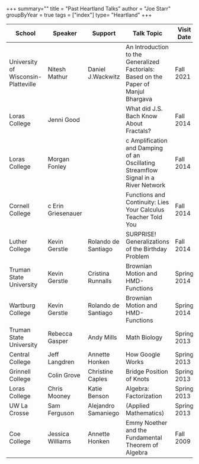 +++
summary=""
title = "Past Heartland Talks"
author = "Joe Starr"
groupByYear = true
tags = ["index"]
type= "Heartland"
+++


  | School   |   Speaker   |   Support   |   Talk Topic   |   Visit Date   |
  |--|---|--|--|--|
  | University of   Wisconsin-   Platteville   |   Nitesh Mathur   | Daniel J.Wackwitz   | An Introduction to the Generalized Factorials: Based on the Paper of Manjul Bhargava   |   Fall  2021|
  | Loras College   |   Jenni Good   |   |   What did J.S. Bach Know About Fractals?   |   Fall  2014|
  | Loras College   | Morgan   Fonley   |   | c Amplification and Damping of an Oscillating Streamflow   Signal in a River Network   |   Fall  2014|
  | Cornell   College   | c Erin   Griesenauer   |   | Functions and Continuity: Lies Your Calculus Teacher Told   You   |   Fall  2014|
  | Luther College   |   Kevin Gerstle   | Rolando de   Santiago   |   SURPRISE! Generalizations of the Birthday Problem   |   Fall  2014|
  | Truman State   University   |   Kevin Gerstle   | Cristina   Runnalls   |   Brownian Motion and HMD-Functions   |   Spring  2014|
  | Wartburg   College   |   Kevin Gerstle   | Rolando de   Santiago   |   Brownian Motion and HMD-Functions   |   Spring  2014|
  | Truman State   University   | Rebecca   Gasper   |   Andy Mills   |   Math Biology   |   Spring  2013|
  | Central College   |   Jeff Langdren   | Annette   Honken   |   How Google Works   |   Spring  2013|
  | Grinnell   College   |   Colin Grove   | Christine   Caples   |   Bridge Position of Knots   |   Spring  2013|
  | Loras College   |   Chris Mooney   | Katie   Benson   |   Algebra: Factorization   |   Spring  2013|
  | UW La Crosse   |   Sam Ferguson   | Alejandro   Samaniego   |   (Applied Mathematics)   |   Spring  2013|
  | Coe College   | Jessica   Williams   | Annette   Honken   |   Emmy Noether and the Fundamental Theorem of Algebra   |   Fall  2009 ||
